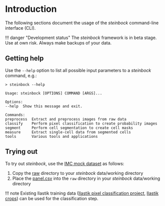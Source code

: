# Introduction

The following sections document the usage of the *steinbock* command-line interface (CLI).

!!! danger "Development status"
    The *steinbock* framework is in beta stage. Use at own risk. Always make backups of your data.

## Getting help

Use the `--help` option to list all possible input parameters to a *steinbock* command, e.g.:

    > steinbock --help

    Usage: steinbock [OPTIONS] COMMAND [ARGS]...

    Options:
    --help  Show this message and exit.

    Commands:
    preprocess  Extract and preprocess images from raw data
    classify    Perform pixel classification to create probability images
    segment     Perform cell segmentation to create cell masks
    measure     Extract single-cell data from segmented cells
    tools       Various tools and applications


## Trying out

To try out *steinbock*, use the [IMC mock dataset](https://github.com/BodenmillerGroup/TestData/tree/main/datasets/210308_ImcTestData) as follows:

  1. Copy the [raw](https://github.com/BodenmillerGroup/TestData/tree/main/datasets/210308_ImcTestData/raw) directory to your *steinbock* data/working directory
  2. Place the [panel.csv](https://github.com/BodenmillerGroup/TestData/blob/main/datasets/210308_ImcTestData/panel.csv) into the `raw` directory in your *steinbock* data/working directory

!!! note
    Existing Ilastik training data ([Ilastik pixel classification project](https://github.com/BodenmillerGroup/TestData/blob/main/datasets/210308_ImcTestData/ilastik.ilp), [Ilastik crops](https://github.com/BodenmillerGroup/TestData/tree/main/datasets/210308_ImcTestData/analysis/ilastik)) can be used for the classification step.

